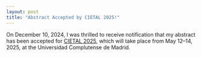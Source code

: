 ```yaml
---
layout: post
title: "Abstract Accepted by CIETAL 2025!"
---
```

On December 10, 2024, I was thrilled to receive notification that my abstract has been accepted for [CIETAL 2025](https://sites.google.com/view/cietal2025/event-information), which will take place from May 12–14, 2025, at the Universidad Complutense de Madrid.
